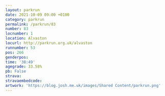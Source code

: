 ```yaml
---
layout: parkrun
date: 2021-10-09 09:00 +0100
category: parkrun
permalink: /parkrun/83
number: 83
locnumber: 1
location: Alvaston
locurl: http://parkrun.org.uk/alvaston
runnumber: 53
pos: 266
genderpos: 
time: '38:49'
agegrade: 33.58%
pb: False
strava: 
stravaembedcode:
artwork: 'https://blog.josh.me.uk/images/Shared Content/parkrun.png'
---
```

